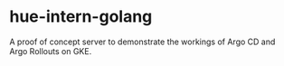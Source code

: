 # hue-intern-golang
A proof of concept server to demonstrate the workings of Argo CD and Argo Rollouts on GKE.
